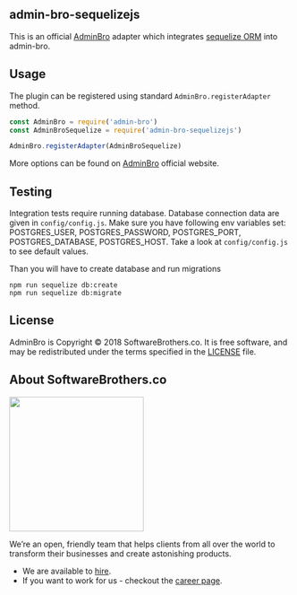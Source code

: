 ## admin-bro-sequelizejs

This is an official [AdminBro](https://github.com/SoftwareBrothers/admin-bro) adapter which integrates [sequelize ORM](http://docs.sequelizejs.com/) into admin-bro.

## Usage

The plugin can be registered using standard `AdminBro.registerAdapter` method.

```javascript
const AdminBro = require('admin-bro')
const AdminBroSequelize = require('admin-bro-sequelizejs')

AdminBro.registerAdapter(AdminBroSequelize)
```

More options can be found on [AdminBro](https://github.com/SoftwareBrothers/admin-bro) official website.

## Testing

Integration tests require running database. Database connection data are  given in `config/config.js`. Make sure you have following env variables set: POSTGRES_USER, POSTGRES_PASSWORD, POSTGRES_PORT, POSTGRES_DATABASE, POSTGRES_HOST. Take a look at `config/config.js` to see default values.


Than you will have to create database and run migrations
```
npm run sequelize db:create
npm run sequelize db:migrate
```

## License

AdminBro is Copyright © 2018 SoftwareBrothers.co. It is free software, and may be redistributed under the terms specified in the [LICENSE](LICENSE) file.

## About SoftwareBrothers.co

<img src="https://softwarebrothers.co/assets/images/software-brothers-logo-full.svg" width=240>


We’re an open, friendly team that helps clients from all over the world to transform their businesses and create astonishing products.

* We are available to [hire](https://softwarebrothers.co/contact).
* If you want to work for us - checkout the [career page](https://softwarebrothers.co/career).